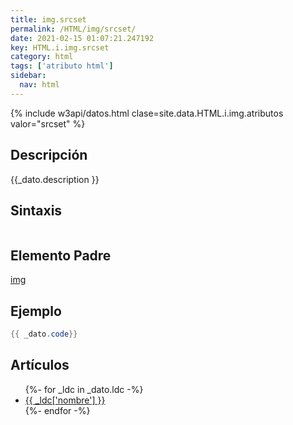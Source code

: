 ```yaml
---
title: img.srcset
permalink: /HTML/img/srcset/
date: 2021-02-15 01:07:21.247192
key: HTML.i.img.srcset
category: html
tags: ['atributo html']
sidebar: 
  nav: html
---
```


{% include w3api/datos.html clase=site.data.HTML.i.img.atributos valor="srcset" %}

## Descripción
{{_dato.description }}

## Sintaxis
~~~html
~~~

## Elemento Padre
[img](/HTML/img/)

## Ejemplo
~~~java
{{ _dato.code}}
~~~

## Artículos
<ul>
{%- for _ldc in _dato.ldc -%}
   <li>
       <a href="{{_ldc['url'] }}">{{ _ldc['nombre'] }}</a>
   </li>
{%- endfor -%}
</ul>
